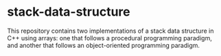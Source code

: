# stack-data-structure
 This repository contains two implementations of a stack data structure in C++ using arrays: one that follows a procedural programming paradigm, and another that follows an object-oriented programming paradigm. 
